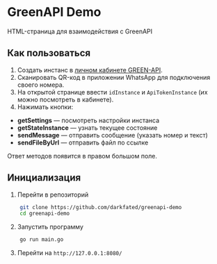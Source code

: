 # GreenAPI Demo
HTML-страница для взаимодействия с GreenAPI

## Как пользоваться
1. Создать инстанс в [личном кабинете GREEN-API](https://console.green-api.com/).
2. Сканировать QR-код в приложении WhatsApp для подключения своего номера.
3. На открытой странице ввести `idInstance` и `ApiTokenInstance` (их можно посмотреть в кабинете).
4. Нажимать кнопки:
  - **getSettings** — посмотреть настройки инстанса
  - **getStateInstance** — узнать текущее состояние
  - **sendMessage** — отправить сообщение (указать номер и текст)
  - **sendFileByUrl** — отправить файл по ссылке

Ответ методов появится в правом большом поле.

## Инициализация
1. Перейти в репозиторий
```bash
    git clone https://github.com/darkfated/greenapi-demo
    cd greenapi-demo
```
2. Запустить программу
```bash
    go run main.go
```
3. Перейти на `http://127.0.0.1:8080/`
